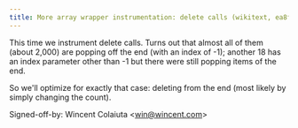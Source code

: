 ```yaml
---
title: More array wrapper instrumentation: delete calls (wikitext, ea8fc88)
---
```


This time we instrument delete calls. Turns out that almost all of them (about 2,000) are popping off the end (with an index of -1); another 18 has an index parameter other than -1 but there were still popping items of the end.

So we'll optimize for exactly that case: deleting from the end (most likely by simply changing the count).

Signed-off-by: Wincent Colaiuta &lt;win@wincent.com&gt;
